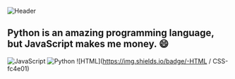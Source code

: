 ![Header](https://apispn.ru/dev/img/sickbear.jpg)

## Python is an amazing programming language, but JavaScript makes me money. 😄

![JavaScript](https://img.shields.io/badge/-JavaScript-f8db1b) ![Python](https://img.shields.io/badge/-Python-0162af) ![HTML](https://img.shields.io/badge/-HTML / CSS-fc4e01)

#
